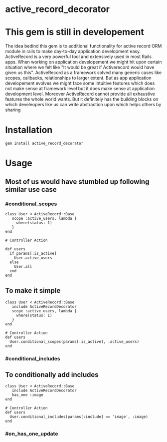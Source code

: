 # active_record_decorator
# This gem is still in developement
The idea bedind this gem is to additional functionality for active record ORM module in rails to make day-to-day application development easy.
ActiveRecord is a very powerful tool and extensively used in most Rails apps. When working on application developement we might hit upon certain situation where we felt like "It would be great if Activerecord would have given us this". ActiveRecord as a framework solved many generic cases like scopes, callbacks, relationships to larger extent. But as app application developement evolves we might face some intuitive features which does not make sense at framework level but it does make sense at application development level. Moreover ActiveRecord cannot provide all exhaustive features the whole world wants. But it definitely has the building blocks on which develeopers like us can write abstraction upon which helps others by sharing

# Installation

`gem install active_record_decorator`

# Usage

## Most of us would have stumbled up following similar use case
### #conditional_scopes
```
class User < ActiveRecord::Base
   scope :active_users, lambda {
     where(status: 1)
   }
end

# Controller Action

def users
  if params[:is_active]
    User.active_users
  else
    User.all
  end
end

```

## To make it simple

```
class User < ActiveRecord::Base
   include ActiveRecordDecorator
   scope :active_users, lambda {
     where(status: 1)
   }
end

# Controller Action
def users
  User.conditional_scopes(params[:is_active], :active_users)
end
```
### #conditional_includes
## To conditionally add includes

```
class User < ActiveRecord::Base
   include ActiveRecordDecorator
   has_one :image
end

# Controller Action
def users
  User.conditional_includes(params[:include] == 'image', :image)
end
```

### #on_has_one_update


